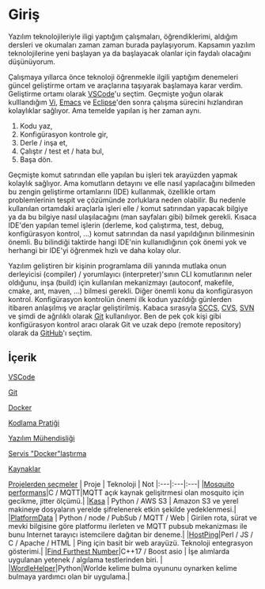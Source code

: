 # Giriş

Yazılım teknolojileriyle iligi yaptığım çalışmaları, öğrendiklerimi, aldığım dersleri ve okumaları zaman zaman burada paylaşıyorum. Kapsamın yazılım teknolojilerine yeni başlayan ya da başlayacak olanlar için faydalı olacağını düşünüyorum.

Çalışmaya yıllarca önce teknoloji öğrenmekle ilgili yaptığım denemeleri güncel geliştirme ortam ve araçlarına taşıyarak başlamaya karar verdim. Geliştirme ortamı olarak [VSCode](https://code.visualstudio.com)'u seçtim. Geçmişte  yoğun olarak kulllandığım [Vi](https://en.wikipedia.org/wiki/Vi), [Emacs](https://www.gnu.org/software/emacs/) ve [Eclipse](https://www.eclipse.org/ide/)'den sonra çalışma sürecini hızlandıran kolaylıklar sağlıyor. Ama temelde yapılan iş her zaman aynı.

1. Kodu yaz,
2. Konfigürasyon kontrole gir,
3. Derle / inşa et,
4. Çalıştır / test et / hata bul,
5. Başa dön.

Geçmişte komut satırından elle yapılan bu işleri tek arayüzden yapmak kolaylık sağlıyor. Ama komutların detayını ve elle nasıl yapılacağını bilmeden bu zengin geliştirme ortamlarını (IDE) kullanmak, özellikle ortam problemlerinin tespit ve çözümünde zorluklara neden olabilir. Bu nedenle kullanılan ortamdaki araçlarla işleri elle / komut satırından yapacak bilgiye ya da bu bilgiye nasıl ulaşılacağını (man sayfaları gibi) bilmek gerekli. Kısaca IDE'den yapılan temel işlerin (derleme, kod çalıştırma, test, debug, konfigürasyon kontrol, ...) komut satırından da nasıl yapıldığının bilinmesinin önemli. Bu bilindiği taktirde hangi IDE'nin kullanıdlığının çok önemi yok ve herhangi bir IDE'yi öğrenmek hızlı ve daha kolay olur.

Yazılım geliştiren bir kişinin programlama dili yanında mutlaka onun derleyicisi (compiler) / yorumlayıcı (interpreter)'sının CLI komutlarının neler oldığunu, inşa (build) için kullanılan mekanizmayı (autoconf, makefile, cmake, ant, maven, ...) bilmesi gerekli. Diğer önemli konu da konfigürasyon kontrol. Konfigürasyon kontrolün önemi ilk kodun yazıldığı günlerden itibaren anlaşılmış ve araçlar geliştirilmiş. Kabaca sırasıyla  [SCCS](https://en.wikipedia.org/wiki/Source_Code_Control_System), [CVS](https://www.gnu.org/software/trans-coord/manual/cvs/cvs.html), [SVN](https://subversion.apache.org) ve şimdi de ağrılıklı olarak [Git](https://git-scm.com) kullanılıyor. Ben de pek çok kişi gibi konfigürasyon kontrol aracı olarak Git ve uzak depo (remote repository) olarak da [GitHub](https://github.com/tufanoruk)'ı seçtim.

## İçerik

[VSCode](VSCode.md)

[Git](Git.md)

[Docker](Docker.md)

[Kodlama Pratiği](KodlamaPrati%C4%9Fi.md)

[Yazılım Mühendisliği](Yaz%C4%B1l%C4%B1mM%C3%BChendisli%C4%9Fi.md)

[Servis "Docker"laştırma](ServisDockerlaştırma.md)

[Kaynaklar](Kaynaklar.md)

[Projelerden seçmeler](https://github.com/tufanoruk)
| Proje | Teknoloji | Not
|:---|:---|:---|
|[Mosquito performans](https://github.com/tufanoruk/mosq_perf)|C / MQTT|MQTT açık kaynak gelişitrmesi olan mosquito için gecikme, jitter ölçümü.|
|[Kasa](https://github.com/tufanoruk/Kasa) | Python / AWS S3 |  Amazon S3 ve yerel makineye dosyaların yerelde şifrelenerek etkin şekilde yedeklenmesi.|
|[PlatformData](https://github.com/tufanoruk/PlatformData) | Python / node / PubSub / MQTT / Web | Girilen rota, sürat ve mevki bilgisine göre platformu ilerleten ve MQTT pubsub mekanizması ile bunu Internet tarayıcı istemcilere dağıtan bir deneme.|
|[HostPing](https://github.com/tufanoruk/HostPing)|Perl / JS / C / Apache / HTML | Ping için basit bir web arayüzü. Teknoloji entegrasyon gösterimi.|
|[Find Furthest Number](https://github.com/tufanoruk/ffn)|C++17 / Boost asio | İşe alımlarda uygulanan yetenek / algılama testlerinden biri. |
|[WordleHelper](https://github.com/tufanoruk/WordleHelper)|Python|Worlde kelime bulma oyununu oynarken kelime bulmaya yardımcı olan bir uygulama.|
